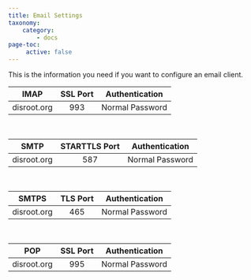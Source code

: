 ```yaml
---
title: Email Settings
taxonomy:
    category:
        - docs
page-toc:
     active: false
---
```


This is the information you need if you want to configure an email client.

|IMAP|SSL Port|Authentication|
|:--:|:--:|:--:|
|disroot.org|993|Normal Password|

<br>

|SMTP|STARTTLS Port|Authentication|
|:--:|:--:|:--:|
|disroot.org|587|Normal Password|

<br>

|SMTPS|TLS Port|Authentication|
|:--:|:--:|:--:|
|disroot.org|465|Normal Password|

<br>

|POP|SSL Port|Authentication|
|:--:|:--:|:--:|
|disroot.org|995|Normal Password|
